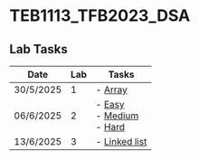 # TEB1113_TFB2023_DSA

## Lab Tasks

| Date       | Lab | Tasks                         |
|------------|-----|-------------------------------|
| 30/5/2025  | 1   | - [Array](./L1)  |
| 06/6/2025  | 2   | - [Easy](./24003469_Rieqhmal_L2_Easy.cpp) <br> - [Medium](./24003469_Rieqhmal_L2_Medium.cpp) <br> - [Hard](./24003469_Rieqhmal_L2_Hard.cpp) |
| 13/6/2025  | 3   | - [Linked list](./L3)
